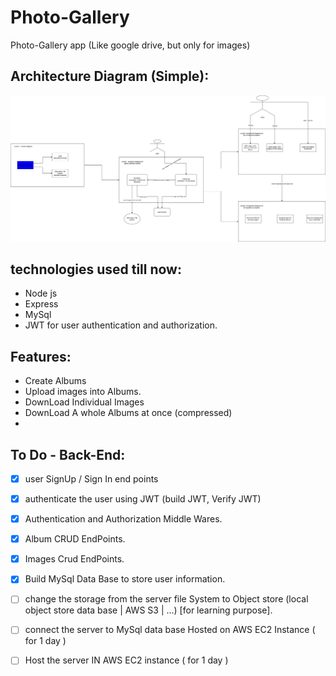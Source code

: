 # Photo-Gallery
Photo-Gallery app (Like google drive, but only for images)

## Architecture Diagram (Simple):
![Architecture_Diagram](https://github.com/Ahmed-Araby/Photo-Gallery/blob/master/dump/photo-gallery_Architecture_Diagram.png)


## technologies used till now:
* Node js
* Express
* MySql
* JWT for user authentication and authorization.

## Features:
* Create Albums 
* Upload images into Albums.
* DownLoad Individual Images
* DownLoad A whole Albums at once (compressed)
* 

## To Do - Back-End:
- [X] user SignUp / Sign In end points
- [X] authenticate the user using JWT (build JWT, Verify JWT)
- [X] Authentication and Authorization Middle Wares.
- [X] Album CRUD EndPoints.
- [X] Images Crud EndPoints.  
- [X] Build MySql Data Base to store user information.
- [ ] change the storage from the server file System to Object store (local object store data base | AWS S3 | ...) [for learning purpose].
- [ ] connect the server to MySql data base Hosted on AWS EC2 Instance ( for 1 day )
- [ ] Host the server IN AWS EC2 instance ( for 1 day )

